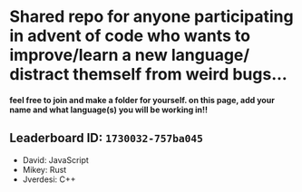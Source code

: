 # Shared repo for anyone participating in advent of code who wants to improve/learn a new language/ distract themself from weird bugs... 

#### feel free to join and make a folder for yourself. on this page, add your name and what language(s) you will be working in!!

## Leaderboard ID: `1730032-757ba045`


- David: JavaScript
- Mikey: Rust
- Jverdesi: C++

